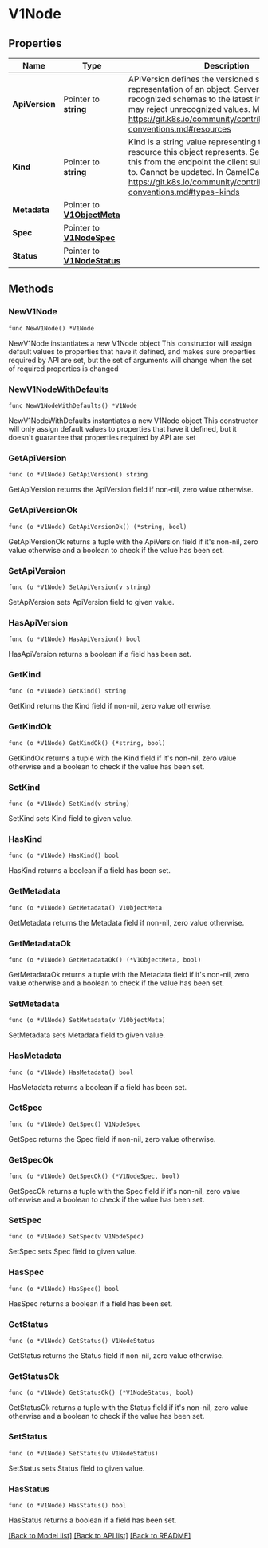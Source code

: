 # V1Node

## Properties

Name | Type | Description | Notes
------------ | ------------- | ------------- | -------------
**ApiVersion** | Pointer to **string** | APIVersion defines the versioned schema of this representation of an object. Servers should convert recognized schemas to the latest internal value, and may reject unrecognized values. More info: https://git.k8s.io/community/contributors/devel/api-conventions.md#resources | [optional] 
**Kind** | Pointer to **string** | Kind is a string value representing the REST resource this object represents. Servers may infer this from the endpoint the client submits requests to. Cannot be updated. In CamelCase. More info: https://git.k8s.io/community/contributors/devel/api-conventions.md#types-kinds | [optional] 
**Metadata** | Pointer to [**V1ObjectMeta**](V1ObjectMeta.md) |  | [optional] 
**Spec** | Pointer to [**V1NodeSpec**](V1NodeSpec.md) |  | [optional] 
**Status** | Pointer to [**V1NodeStatus**](V1NodeStatus.md) |  | [optional] 

## Methods

### NewV1Node

`func NewV1Node() *V1Node`

NewV1Node instantiates a new V1Node object
This constructor will assign default values to properties that have it defined,
and makes sure properties required by API are set, but the set of arguments
will change when the set of required properties is changed

### NewV1NodeWithDefaults

`func NewV1NodeWithDefaults() *V1Node`

NewV1NodeWithDefaults instantiates a new V1Node object
This constructor will only assign default values to properties that have it defined,
but it doesn't guarantee that properties required by API are set

### GetApiVersion

`func (o *V1Node) GetApiVersion() string`

GetApiVersion returns the ApiVersion field if non-nil, zero value otherwise.

### GetApiVersionOk

`func (o *V1Node) GetApiVersionOk() (*string, bool)`

GetApiVersionOk returns a tuple with the ApiVersion field if it's non-nil, zero value otherwise
and a boolean to check if the value has been set.

### SetApiVersion

`func (o *V1Node) SetApiVersion(v string)`

SetApiVersion sets ApiVersion field to given value.

### HasApiVersion

`func (o *V1Node) HasApiVersion() bool`

HasApiVersion returns a boolean if a field has been set.

### GetKind

`func (o *V1Node) GetKind() string`

GetKind returns the Kind field if non-nil, zero value otherwise.

### GetKindOk

`func (o *V1Node) GetKindOk() (*string, bool)`

GetKindOk returns a tuple with the Kind field if it's non-nil, zero value otherwise
and a boolean to check if the value has been set.

### SetKind

`func (o *V1Node) SetKind(v string)`

SetKind sets Kind field to given value.

### HasKind

`func (o *V1Node) HasKind() bool`

HasKind returns a boolean if a field has been set.

### GetMetadata

`func (o *V1Node) GetMetadata() V1ObjectMeta`

GetMetadata returns the Metadata field if non-nil, zero value otherwise.

### GetMetadataOk

`func (o *V1Node) GetMetadataOk() (*V1ObjectMeta, bool)`

GetMetadataOk returns a tuple with the Metadata field if it's non-nil, zero value otherwise
and a boolean to check if the value has been set.

### SetMetadata

`func (o *V1Node) SetMetadata(v V1ObjectMeta)`

SetMetadata sets Metadata field to given value.

### HasMetadata

`func (o *V1Node) HasMetadata() bool`

HasMetadata returns a boolean if a field has been set.

### GetSpec

`func (o *V1Node) GetSpec() V1NodeSpec`

GetSpec returns the Spec field if non-nil, zero value otherwise.

### GetSpecOk

`func (o *V1Node) GetSpecOk() (*V1NodeSpec, bool)`

GetSpecOk returns a tuple with the Spec field if it's non-nil, zero value otherwise
and a boolean to check if the value has been set.

### SetSpec

`func (o *V1Node) SetSpec(v V1NodeSpec)`

SetSpec sets Spec field to given value.

### HasSpec

`func (o *V1Node) HasSpec() bool`

HasSpec returns a boolean if a field has been set.

### GetStatus

`func (o *V1Node) GetStatus() V1NodeStatus`

GetStatus returns the Status field if non-nil, zero value otherwise.

### GetStatusOk

`func (o *V1Node) GetStatusOk() (*V1NodeStatus, bool)`

GetStatusOk returns a tuple with the Status field if it's non-nil, zero value otherwise
and a boolean to check if the value has been set.

### SetStatus

`func (o *V1Node) SetStatus(v V1NodeStatus)`

SetStatus sets Status field to given value.

### HasStatus

`func (o *V1Node) HasStatus() bool`

HasStatus returns a boolean if a field has been set.


[[Back to Model list]](../README.md#documentation-for-models) [[Back to API list]](../README.md#documentation-for-api-endpoints) [[Back to README]](../README.md)


